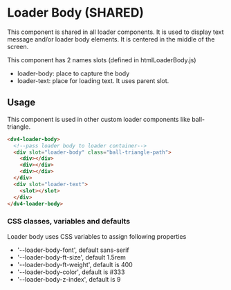 # Loader Body (SHARED)

This component is shared in all loader components. It is used to display text message and/or loader body elements. It is centered in the middle of the screen.

This component has 2 names slots (defined in htmlLoaderBody.js)

- loader-body: place to capture the body
- loader-text: place for loading text. It uses parent slot.

## Usage

This component is used in other custom loader components like ball-triangle.

```html
<dv4-loader-body>
  <!--pass loader body to loader container-->
  <div slot="loader-body" class="ball-triangle-path">
    <div></div>
    <div></div>
    <div></div>
  </div>
  <div slot="loader-text">
    <slot></slot>
  </div>
</dv4-loader-body>
```

### CSS classes, variables and defaults

Loader body uses CSS variables to assign following properties

- '--loader-body-font', default sans-serif
- '--loader-body-ft-size', default 1.5rem
- '--loader-body-ft-weight', default is 400
- '--loader-body-color', default is #333
- '--loader-body-z-index', default is 9
